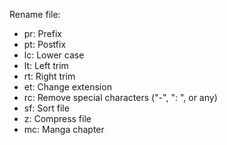 Rename file:

* pr: Prefix
* pt: Postfix
* lc: Lower case
* lt: Left trim
* rt: Right trim
* et: Change extension
* rc: Remove special characters ("-", ": ", or any)
* sf: Sort file
*  z: Compress file
* mc: Manga chapter
